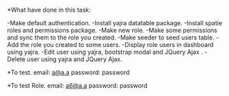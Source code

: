 *What have done in this task:

-Make default authentication.
-Install yajra datatable package.
-Install spatie roles and permissions package.
-Make new role.
-Make some permissions and sync them to the role you created.
-Make seeder to seed users table.
-Add the role you created to some users.
-Display role users in dashboard using yajra.
-Edit user using yajra, bootstrap modal and JQuery Ajax .
-Delete user using yajra and JQuery Ajax.


*To test.
email: a@a.a
password: password

*To test Role.
email: a6@a.a
password: password
